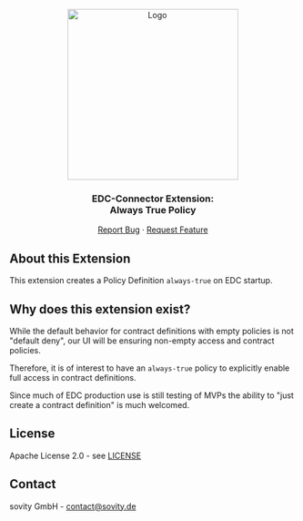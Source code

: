 <!-- PROJECT LOGO -->
<br />
<div align="center">
  <a href="https://github.com/sovity/edc-extensions">
    <img src="https://raw.githubusercontent.com/sovity/edc-ui/main/src/assets/images/sovity_logo.svg" alt="Logo" width="300">
  </a>

<h3 align="center">EDC-Connector Extension:<br />Always True Policy</h3>

  <p align="center">
    <a href="https://github.com/sovity/edc-extensions/issues">Report Bug</a>
    ·
    <a href="https://github.com/sovity/edc-extensions/issues">Request Feature</a>
  </p>
</div>

## About this Extension
This extension creates a Policy Definition `always-true` on EDC startup.

## Why does this extension exist?

While the default behavior for contract definitions with empty policies is not "default deny",
our UI will be ensuring non-empty access and contract policies.

Therefore, it is of interest to have an `always-true` policy to explicitly enable full access in contract definitions.

Since much of EDC production use is still testing of MVPs the ability to "just create a contract definition" is
much welcomed.

## License
Apache License 2.0 - see [LICENSE](../../LICENSE)

## Contact
sovity GmbH - contact@sovity.de
